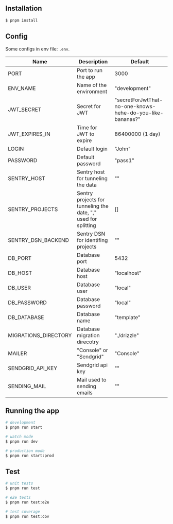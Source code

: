 ## Installation

```bash
$ pnpm install
```

## Config

Some configs in env file: `.env`.

| Name                 | Description                                                    | Default                                                   |
| -------------------- | -------------------------------------------------------------- | --------------------------------------------------------- |
| PORT                 | Port to run the app                                            | 3000                                                      |
| ENV_NAME             | Name of the environment                                        | "development"                                             |
| JWT_SECRET           | Secret for JWT                                                 | "secretForJwtThat-no-one-knows-hehe-do-you-like-bananas?" |
| JWT_EXPIRES_IN       | Time for JWT to expire                                         | 86400000 (1 day)                                          |
| LOGIN                | Default login                                                  | "John"                                                    |
| PASSWORD             | Default password                                               | "pass1"                                                   |
| SENTRY_HOST          | Sentry host for tunneling the data                             | ""                                                        |
| SENTRY_PROJECTS      | Sentry projects for tunneling the date, "," used for splitting | []                                                        |
| SENTRY_DSN_BACKEND   | Sentry DSN for identifing projects                             | ""                                                        |
| DB_PORT              | Database port                                                  | 5432                                                      |
| DB_HOST              | Database host                                                  | "localhost"                                               |
| DB_USER              | Database user                                                  | "local"                                                   |
| DB_PASSWORD          | Database password                                              | "local"                                                   |
| DB_DATABASE          | Database name                                                  | "template"                                                |
| MIGRATIONS_DIRECTORY | Database migration direcotry                                   | "./drizzle"                                               |
| MAILER               | "Console" or "Sendgrid"                                        | "Console"                                                 |
| SENDGRID_API_KEY     | Sendgrid api key                                               | ""                                                        |
| SENDING_MAIL         | Mail used to sending emails                                    | ""                                                        |

## Running the app

```bash
# development
$ pnpm run start

# watch mode
$ pnpm run dev

# production mode
$ pnpm run start:prod
```

## Test

```bash
# unit tests
$ pnpm run test

# e2e tests
$ pnpm run test:e2e

# test coverage
$ pnpm run test:cov
```
